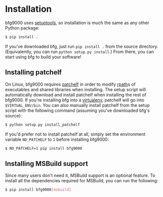 # Installation

bfg9000 uses [setuptools](https://pythonhosted.org/setuptools/), so installation
is much the same as any other Python package:

```sh
$ pip install .
```

If you've downloaded bfg, just run `pip install .` from the source directory.
(Equivalently, you can run `python setup.py install`.) From there, you can start
using bfg to build your software!

## Installing patchelf

On Linux, bfg9000 requires [patchelf](https://nixos.org/patchelf.html) in order
to modify [rpath](https://en.wikipedia.org/wiki/Rpath)s of executables and
shared libraries when installing. The setup script will automatically download
and install patchelf when installing the rest of bfg9000. If you're installing
bfg into a [virtualenv](https://virtualenv.readthedocs.org/en/latest/), patchelf
will go into `$VIRTUAL_ENV/bin`. You can also manually install patchelf from the
setup script with the following command (assuming you've downloaded bfg's
source):

```sh
$ python setup.py install_patchelf
```

If you'd prefer not to install patchelf at all, simply set the environment
variable `NO_PATCHELF` to `1` before installing bfg9000:

```sh
$ NO_PATCHELF=1 pip install bfg9000
```

## Installing MSBuild support

Since many users don't need it, MSBuild support is an optional feature. To
install all the dependencies required for MSBuild, you can run the following:

```sh
$ pip install bfg9000[msbuild]
```
